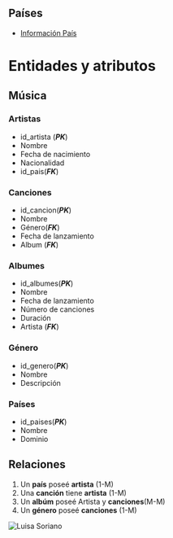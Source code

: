 ## Países 
-  [Información País](https://gist.github.com/brenes/1095110)


# Entidades y atributos

## Música

### Artistas
- id_artista (**_PK_**)
- Nombre
- Fecha de nacimiento
- Nacionalidad
- id_pais(**_FK_**)


### Canciones
- id_cancion(**_PK_**)
- Nombre
- Género(**_FK_**)
- Fecha de lanzamiento
- Album (**_FK_**)

### Albumes
- id_albumes(**_PK_**)
- Nombre 
- Fecha de lanzamiento
- Número de canciones
- Duración
- Artista (**_FK_**)

### Género
- id_genero(**_PK_**)
- Nombre
- Descripción

### Países
- id_paises(**_PK_**)
- Nombre
- Dominio 
## Relaciones

1. Un **país** poseé **artista** (1-M)
2. Una **canción** tiene **artista** (1-M)
3. Un **albúm** poseé Artista y **canciones**(M-M)
4. Un **género** poseé **canciones** (1-M)

![Luisa Soriano](https://cdn.discordapp.com/attachments/1011284720350412802/1035211208820789299/Modeldrawio.png)


